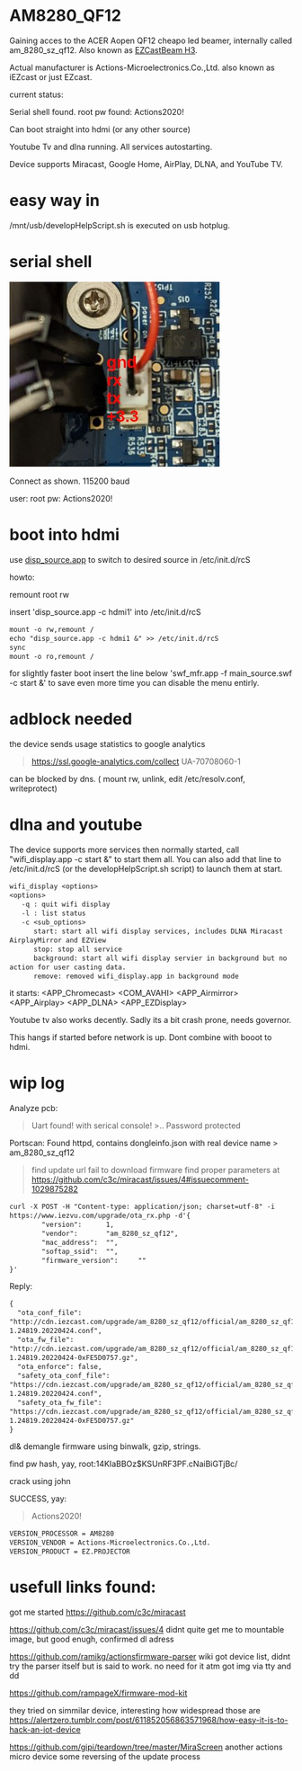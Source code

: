 # AM8280_QF12
Gaining acces to the ACER Aopen QF12 cheapo led beamer, internally called am_8280_sz_qf12.
Also known as [EZCastBeam H3](https://www.ezcast.com/product/ezcast/beam/beamh3).

Actual manufacturer is Actions-Microelectronics.Co.,Ltd. also known as iEZcast or just EZcast. 


current status:

Serial shell found. 
root pw found: Actions2020!

Can boot straight into hdmi (or any other source)

Youtube Tv and dlna running. All services autostarting. 

Device supports Miracast, Google Home, AirPlay, DLNA, and YouTube TV.


# easy way in
   /mnt/usb/developHelpScript.sh is executed on usb hotplug. 
   
# serial shell
![location of uart qf12](aopen%20qf12%20uart%20small.jpg)

Connect as shown. 
115200 baud 

user: root pw: Actions2020!

# boot into hdmi
use [disp_source.app](disp_source.app.md) to switch to desired source in /etc/init.d/rcS

howto:

remount root rw

insert 'disp_source.app -c hdmi1'  into  /etc/init.d/rcS
```
mount -o rw,remount / 
echo "disp_source.app -c hdmi1 &" >> /etc/init.d/rcS
sync
mount -o ro,remount / 
```
for slightly faster boot insert the line below 'swf_mfr.app -f main_source.swf -c start &'
to save even more time you can disable the menu entirly.


# adblock needed
the device sends usage statistics to google analytics
> https://ssl.google-analytics.com/collect    UA-70708060-1

can be blocked by dns. ( mount rw, unlink, edit /etc/resolv.conf, writeprotect)

# dlna and youtube
The device supports more services then normally started, call "wifi_display.app -c start &" to start them all. You can also add that line to /etc/init.d/rcS (or the developHelpScript.sh script) to launch them at start.

```
wifi_display <options>
<options>
   -q : quit wifi display
   -l : list status 
   -c <sub_options>
      start: start all wifi display services, includes DLNA Miracast AirplayMirror and EZView
      stop: stop all service
      background: start all wifi display servier in background but no action for user casting data.
      remove: removed wifi_display.app in background mode
```
it starts: <APP_Chromecast> <COM_AVAHI> <APP_Airmirror> <APP_Airplay> <APP_DLNA> <APP_EZDisplay> 

Youtube tv also works decently. Sadly its a bit crash prone, needs governor.

This hangs if started before network is up. Dont combine with booot to hdmi.




# wip log
Analyze pcb:
> Uart found!
  >with serical console!
    >.. Password protected

Portscan:
Found httpd, contains dongleinfo.json with real device name > am_8280_sz_qf12
> find update url
> fail to download firmware
> find proper parameters at https://github.com/c3c/miracast/issues/4#issuecomment-1029875282
```
curl -X POST -H "Content-type: application/json; charset=utf-8" -i https://www.iezvu.com/upgrade/ota_rx.php -d'{
        "version":      1,
        "vendor":       "am_8280_sz_qf12",
        "mac_address":  "",
        "softap_ssid":  "",
        "firmware_version":     ""
}'
```

Reply:
```
{
  "ota_conf_file": "http://cdn.iezcast.com/upgrade/am_8280_sz_qf12/official/am_8280_sz_qf12_official-1.24819.20220424.conf",
  "ota_fw_file": "http://cdn.iezcast.com/upgrade/am_8280_sz_qf12/official/am_8280_sz_qf12_official-1.24819.20220424-0xFE5D0757.gz",
  "ota_enforce": false,
  "safety_ota_conf_file": "https://cdn.iezcast.com/upgrade/am_8280_sz_qf12/official/am_8280_sz_qf12_official-1.24819.20220424.conf",
  "safety_ota_fw_file": "https://cdn.iezcast.com/upgrade/am_8280_sz_qf12/official/am_8280_sz_qf12_official-1.24819.20220424-0xFE5D0757.gz"
}
```

dl& demangle firmware using binwalk, gzip, strings.

find pw hash, yay, root:$1$4KIaBBOz$KSUnRF3PF.cNaiBiGTjBc/

crack using john 

SUCCESS, yay:  
> Actions2020!

```
VERSION_PROCESSOR = AM8280
VERSION_VENDOR = Actions-Microelectronics.Co.,Ltd.
VERSION_PRODUCT = EZ.PROJECTOR
```

# usefull links found:

 got me started  https://github.com/c3c/miracast
 
 https://github.com/c3c/miracast/issues/4 didnt quite get me to mountable image, but good enugh, confirmed dl adress
 
https://github.com/ramikg/actionsfirmware-parser  wiki got device list, didnt try the parser itself but is said to work. no need for it atm got img via tty and dd

https://github.com/rampageX/firmware-mod-kit

they tried on simmilar device, interesting how widespread those are https://alertzero.tumblr.com/post/611852056863571968/how-easy-it-is-to-hack-an-iot-device 
 
https://github.com/gipi/teardown/tree/master/MiraScreen another actions micro device some reversing of the update process
